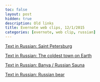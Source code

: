 ```yaml
---
toc: false
layout: post
hidden: true
description: Old links
title: Evernote web clips, 12/1/2015
categories: [evernote, web clip, russian]
---
```


[Text in Russian: Saint Petersburg](http://www.russianforfree.com/text-saint-petersburg.php)

[Text in Russian: The coldest town on Earth](http://www.russianforfree.com/text-in-russian-beginner-coldest-town-on-earth.php)

[Text in Russian: Banya / Russian Sauna](http://www.russianforfree.com/text-russian-banya.php)

[Text in Russian: Russian bear](http://www.russianforfree.com/text-russian-bear.php)

